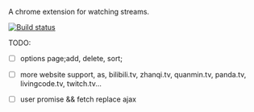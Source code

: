 A chrome extension for watching streams.

[![Build status](https://ci.appveyor.com/api/projects/status/4qbare7mokvfr2ns?svg=true)](https://ci.appveyor.com/project/banyudu/livetv)

TODO:

- [ ] options page;add, delete, sort;
<!--- [x] background.js && browser actions's badge;-->
- [ ] more website support, as, bilibili.tv, zhanqi.tv, quanmin.tv, panda.tv, livingcode.tv, twitch.tv...
<!--- [ ] add css && replace some ugly js;-->
<!--- [ ] too slow;-->
<!--- [x] middle click;-->
<!--- [ ] 时间戳，限制短时间内多次获取数据 && ajax的超时处理;-->
<!--- [ ] 实时监控上线状态？-->
- [ ] user promise && fetch replace ajax
